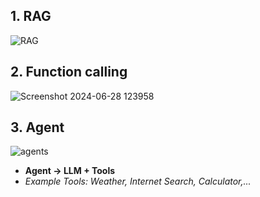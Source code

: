 ## 1. RAG
![RAG](https://github.com/Nirusanan/Gen_AI_techniques/assets/47416743/673e8d23-1a70-4c7d-8fe5-09bf6464ec66)

## 2. Function calling
![Screenshot 2024-06-28 123958](https://github.com/Nirusanan/Gen_AI_techniques/assets/47416743/2cbc75f4-ffeb-43c1-992e-1bb64fcd60b2)

## 3. Agent
![agents](https://github.com/user-attachments/assets/68c70653-6a51-49db-ad50-ac76265d718c)

- **Agent -> LLM + Tools**
- *Example Tools: Weather, Internet Search, Calculator,...*
